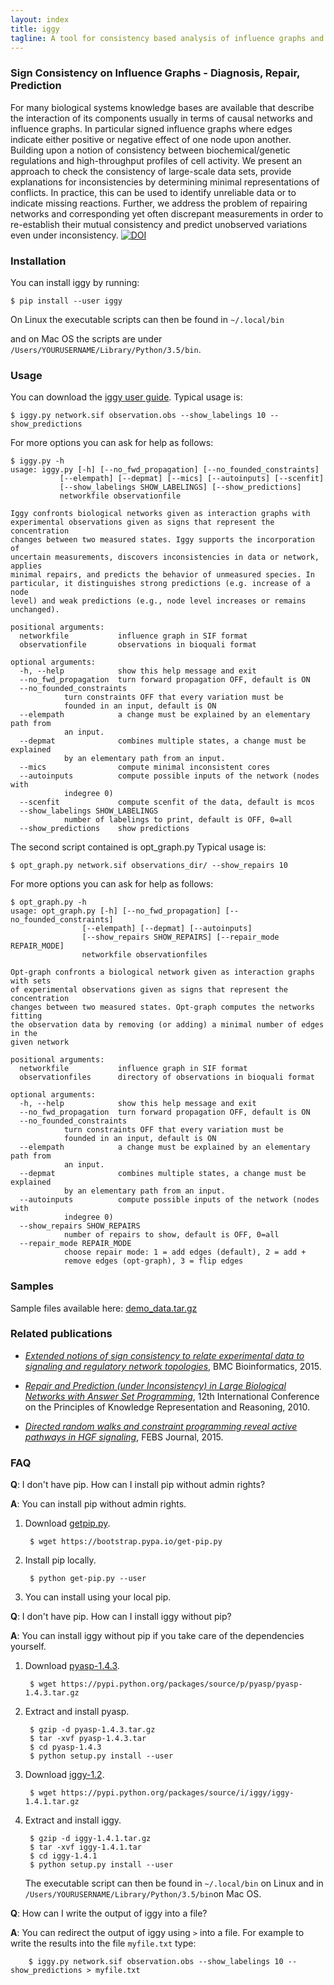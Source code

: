 ```yaml
---
layout: index
title: iggy
tagline: A tool for consistency based analysis of influence graphs and observed systems behavior
---
```


### Sign Consistency on Influence Graphs - Diagnosis, Repair, Prediction

For many biological systems knowledge bases are available that describe the interaction of its components usually in terms of causal networks and influence graphs. In particular signed influence graphs where edges indicate either positive or negative effect of one node upon another. Building upon a notion of consistency between biochemical/genetic regulations and high-throughput profiles of cell activity. We present an approach to check the consistency of large-scale data sets, provide explanations for inconsistencies by determining minimal representations of conflicts. In practice, this can be used to identify unreliable data or to indicate missing reactions. Further, we address the problem of repairing networks and corresponding yet often discrepant measurements in order to re-establish their mutual consistency and predict unobserved variations even under inconsistency. 
[![DOI](https://zenodo.org/badge/5393/bioasp/iggy.png)](http://dx.doi.org/10.5281/zenodo.19042)

### Installation

You can install iggy by running:

	$ pip install --user iggy

On Linux the executable scripts can then be found in ``~/.local/bin``

and on Mac OS the scripts are under ``/Users/YOURUSERNAME/Library/Python/3.5/bin``.


### Usage

You can download the [iggy user guide](https://bioasp.github.io/iggy/guide/guide.pdf).
Typical usage is:

	$ iggy.py network.sif observation.obs --show_labelings 10 --show_predictions

For more options you can ask for help as follows:

	$ iggy.py -h 		
	usage: iggy.py [-h] [--no_fwd_propagation] [--no_founded_constraints]
		       [--elempath] [--depmat] [--mics] [--autoinputs] [--scenfit]
		       [--show_labelings SHOW_LABELINGS] [--show_predictions]
		       networkfile observationfile

	Iggy confronts biological networks given as interaction graphs with
	experimental observations given as signs that represent the concentration
	changes between two measured states. Iggy supports the incorporation of
	uncertain measurements, discovers inconsistencies in data or network, applies
	minimal repairs, and predicts the behavior of unmeasured species. In
	particular, it distinguishes strong predictions (e.g. increase of a node
	level) and weak predictions (e.g., node level increases or remains unchanged).

	positional arguments:
	  networkfile           influence graph in SIF format
	  observationfile       observations in bioquali format

	optional arguments:
	  -h, --help            show this help message and exit
	  --no_fwd_propagation  turn forward propagation OFF, default is ON
	  --no_founded_constraints
				turn constraints OFF that every variation must be
				founded in an input, default is ON
	  --elempath            a change must be explained by an elementary path from
				an input.
	  --depmat              combines multiple states, a change must be explained
				by an elementary path from an input.
	  --mics                compute minimal inconsistent cores
	  --autoinputs          compute possible inputs of the network (nodes with
				indegree 0)
	  --scenfit             compute scenfit of the data, default is mcos
	  --show_labelings SHOW_LABELINGS
				number of labelings to print, default is OFF, 0=all
	  --show_predictions    show predictions


The second script contained is opt_graph.py
Typical usage is:

	$ opt_graph.py network.sif observations_dir/ --show_repairs 10

For more options you can ask for help as follows:

	$ opt_graph.py -h 
	usage: opt_graph.py [-h] [--no_fwd_propagation] [--no_founded_constraints]
                    [--elempath] [--depmat] [--autoinputs]
                    [--show_repairs SHOW_REPAIRS] [--repair_mode REPAIR_MODE]
                    networkfile observationfiles

	Opt-graph confronts a biological network given as interaction graphs with sets
	of experimental observations given as signs that represent the concentration
	changes between two measured states. Opt-graph computes the networks fitting
	the observation data by removing (or adding) a minimal number of edges in the
	given network

	positional arguments:
	  networkfile           influence graph in SIF format
	  observationfiles      directory of observations in bioquali format

	optional arguments:
	  -h, --help            show this help message and exit
	  --no_fwd_propagation  turn forward propagation OFF, default is ON
	  --no_founded_constraints
				turn constraints OFF that every variation must be
				founded in an input, default is ON
	  --elempath            a change must be explained by an elementary path from
				an input.
	  --depmat              combines multiple states, a change must be explained
				by an elementary path from an input.
	  --autoinputs          compute possible inputs of the network (nodes with
				indegree 0)
	  --show_repairs SHOW_REPAIRS
				number of repairs to show, default is OFF, 0=all
	  --repair_mode REPAIR_MODE
				choose repair mode: 1 = add edges (default), 2 = add +
				remove edges (opt-graph), 3 = flip edges


### Samples

Sample files available here: [demo\_data.tar.gz](https://bioasp.github.io/iggy/downloads/demo_data.tar.gz)

### Related publications

* [*Extended notions of sign consistency to relate experimental data to signaling and regulatory network topologies*](http://dx.doi.org/10.1186/s12859-015-0733-7), BMC Bioinformatics, 2015.

* [*Repair and Prediction (under Inconsistency) in Large Biological Networks with Answer Set Programming*](http://aaai.org/ocs/index.php/KR/KR2010/paper/view/1334/1660), 12th International Conference on the Principles of Knowledge Representation and Reasoning, 2010.

* [*Directed random walks and constraint programming reveal active pathways in HGF signaling*](http://dx.doi.org/10.1111/febs.13580), FEBS Journal, 2015.

### FAQ

**Q**: I don't have pip. How can I install pip without admin rights?

**A**: You can install pip without admin rights.

1. Download [getpip.py](https://bootstrap.pypa.io/get-pip.py).

		$ wget https://bootstrap.pypa.io/get-pip.py

2. Install pip locally. 

		$ python get-pip.py --user

3. You can install using your local pip.


**Q**: I don't have pip. How can I install iggy without pip?

**A**:  You can install iggy without pip if you take care of the dependencies yourself.

1. Download [pyasp-1.4.3](https://pypi.python.org/pypi/pyasp/1.4.3). 
 
		$ wget https://pypi.python.org/packages/source/p/pyasp/pyasp-1.4.3.tar.gz

2. Extract and install pyasp. 

		$ gzip -d pyasp-1.4.3.tar.gz
		$ tar -xvf pyasp-1.4.3.tar
		$ cd pyasp-1.4.3
		$ python setup.py install --user

3. Download [iggy-1.2](https://pypi.python.org/pypi/iggy/1.4.1). 

		$ wget https://pypi.python.org/packages/source/i/iggy/iggy-1.4.1.tar.gz
 
4. Extract and install iggy.

		$ gzip -d iggy-1.4.1.tar.gz
		$ tar -xvf iggy-1.4.1.tar
		$ cd iggy-1.4.1
		$ python setup.py install --user
	

   The executable script can then be found in ``~/.local/bin`` on Linux and in ``/Users/YOURUSERNAME/Library/Python/3.5/bin``on Mac OS.


**Q**: How can I write the output of iggy into a file?

**A**:  You can redirect the output of iggy using ``>`` into a file. For example to write the results into the file ``myfile.txt`` type:

		$ iggy.py network.sif observation.obs --show_labelings 10 --show_predictions > myfile.txt
	
